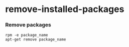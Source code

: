 # remove-installed-packages

### Remove packages
```
rpm -e package_name
apt-get remove package_name
```